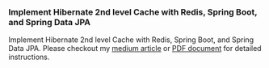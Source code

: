 ### Implement Hibernate 2nd level Cache with Redis, Spring Boot, and Spring Data JPA
Implement Hibernate 2nd level Cache with Redis, Spring Boot, and Spring Data JPA. Please checkout my [medium article](https://medium.com/t/@pavankjadda/implement-hibernate-2nd-level-cache-with-redis-spring-boot-and-spring-data-jpa-7cdbf5632883) or [PDF document](src/main/resources/Implement%20Hibernate%202nd%20level%20cache%20with%20Redis%2C%20Spring%20Boot%2C%20and%20Spring%20Data%20JPA.pdf) for detailed instructions.
